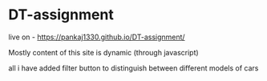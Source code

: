 # DT-assignment

live on - https://pankaj1330.github.io/DT-assignment/

Mostly content of this site is dynamic (through javascript)

all i have added filter button to distinguish between different models of cars 


